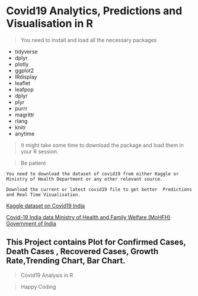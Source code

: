 # Covid19 Analytics, Predictions and Visualisation in R
>You need to install and load all the necessary packages

* tidyverse
* dplyr
* plotly
* ggplot2
* IRdisplay
* leaflet
* leafpop
* dplyr
* plyr
* purrr
* magrittr
* rlang
* knitr
* anytime

> It might take some time to download the package and load them in your R session.

> Be patient

```
You need to download the dataset of covid19 from either Kaggle or Ministry of Health Department or any other relevant source.
```
```
Download the current or latest covid19 file to get better  Predictions and Real Time Visualisation.
```

[Kaggle dataset on Covid19 India](https://www.kaggle.com/sudalairajkumar/covid19-in-india)

[Covid-19 India data  Ministry of Health and Family Welfare (MoHFH) Government of India](https://www.mohfw.gov.in/ )

## This Project contains Plot for Confirmed Cases, Death Cases , Recovered Cases, Growth Rate,Trending Chart, Bar Chart.

> Covid19 Analysis in R

> Happy Coding
